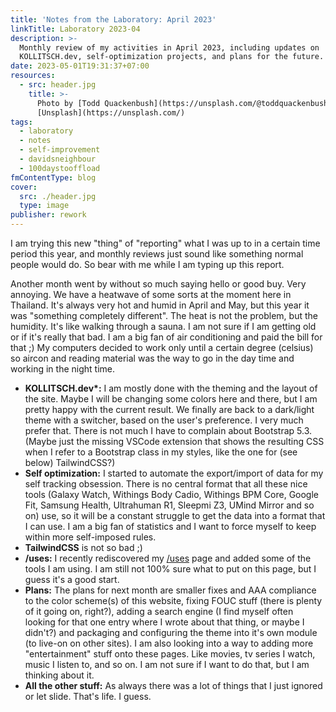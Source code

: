 ```yaml
---
title: 'Notes from the Laboratory: April 2023'
linkTitle: Laboratory 2023-04
description: >-
  Monthly review of my activities in April 2023, including updates on
  KOLLITSCH.dev, self-optimization projects, and plans for the future.
date: 2023-05-01T19:31:37+07:00
resources:
  - src: header.jpg
    title: >-
      Photo by [Todd Quackenbush](https://unsplash.com/@toddquackenbush) via
      [Unsplash](https://unsplash.com/)
tags:
  - laboratory
  - notes
  - self-improvement
  - davidsneighbour
  - 100daystooffload
fmContentType: blog
cover:
  src: ./header.jpg
  type: image
publisher: rework
---
```


I am trying this new "thing" of "reporting" what I was up to in a certain time period this year, and monthly reviews just sound like something normal people would do. So bear with me while I am typing up this report.

Another month went by without so much saying hello or good buy. Very annoying. We have a heatwave of some sorts at the moment here in Thailand. It's always very hot and humid in April and May, but this year it was "something completely different". The heat is not the problem, but the humidity. It's like walking through a sauna. I am not sure if I am getting old or if it's really that bad. I am a big fan of air conditioning and paid the bill for that ;) My computers decided to work only until a certain degree (celsius) so aircon and reading material was the way to go in the day time and working in the night time.

* **KOLLITSCH.dev\*:** I am mostly done with the theming and the layout of the site. Maybe I will be changing some colors here and there, but I am pretty happy with the current result. We finally are back to a dark/light theme with a switcher, based on the user's preference. I very much prefer that. There is not much I have to complain about Bootstrap 5.3. (Maybe just the missing VSCode extension that shows the resulting CSS when I refer to a Bootstrap class in my styles, like the one for (see below) TailwindCSS?)
* **Self optimization:** I started to automate the export/import of data for my self tracking obsession. There is no central format that all these nice tools (Galaxy Watch, Withings Body Cadio, Withings BPM Core, Google Fit, Samsung Health, Ultrahuman R1, Sleepmi Z3, UMind Mirror and so on) use, so it will be a constant struggle to get the data into a format that I can use. I am a big fan of statistics and I want to force myself to keep within more self-imposed rules.
* **TailwindCSS** is not so bad ;)
* **/uses:** I recently rediscovered my [/uses](/uses/) page and added some of the tools I am using. I am still not 100% sure what to put on this page, but I guess it's a good start.
* **Plans:** The plans for next month are smaller fixes and AAA compliance to the color scheme(s) of this website, fixing FOUC stuff (there is plenty of it going on, right?), adding a search engine (I find myself often looking for that one entry where I wrote about that thing, or maybe I didn't?) and packaging and configuring the theme into it's own module (to live-on on other sites). I am also looking into a way to adding more "entertainment" stuff onto these pages. Like movies, tv series I watch, music I listen to, and so on. I am not sure if I want to do that, but I am thinking about it.
* **All the other stuff:** As always there was a lot of things that I just ignored or let slide. That's life. I guess.
